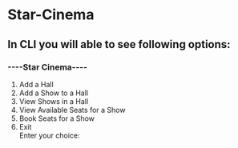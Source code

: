 # Star-Cinema
## In CLI you will able to see following options:
### ----Star Cinema----
1. Add a Hall
2. Add a Show to a Hall
3. View Shows in a Hall
4. View Available Seats for a Show
5. Book Seats for a Show
6. Exit<br /> 
Enter your choice: 
